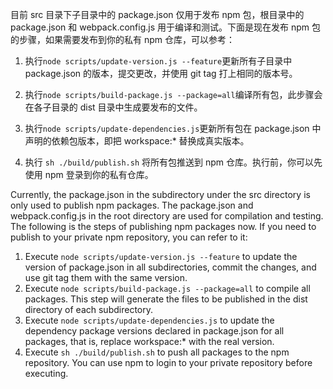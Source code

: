 目前 src 目录下子目录中的 package.json 仅用于发布 npm 包，根目录中的 package.json 和 webpack.config.js 用于编译和测试。下面是现在发布 npm 包的步骤，如果需要发布到你的私有 npm 仓库，可以参考：

1. 执行```node scripts/update-version.js --feature```更新所有子目录中 package.json 的版本，提交更改，并使用 git tag 打上相同的版本号。

2. 执行```node scripts/build-package.js --package=all```编译所有包，此步骤会在各子目录的 dist 目录中生成要发布的文件。

3. 执行```node scripts/update-dependencies.js```更新所有包在 package.json 中声明的依赖包版本，即把 workspace:* 替换成真实版本。
4. 执行 ``sh ./build/publish.sh`` 将所有包推送到 npm 仓库。执行前，你可以先使用 npm 登录到你的私有仓库。


Currently, the package.json in the subdirectory under the src directory is only used to publish npm packages. The package.json and webpack.config.js in the root directory are used for compilation and testing. The following is the steps of publishing npm packages now. If you need to publish to your private npm repository, you can refer to it:

1. Execute ```node scripts/update-version.js --feature``` to update the version of package.json in all subdirectories, commit the changes, and use git tag them with the same version.
2. Execute ```node scripts/build-package.js --package=all``` to compile all packages. This step will generate the files to be published in the dist directory of each subdirectory.
3. Execute ```node scripts/update-dependencies.js``` to update the dependency package versions declared in package.json for all packages, that is, replace workspace:* with the real version.
4. Execute ```sh ./build/publish.sh``` to push all packages to the npm repository. You can use npm to login to your private repository before executing.